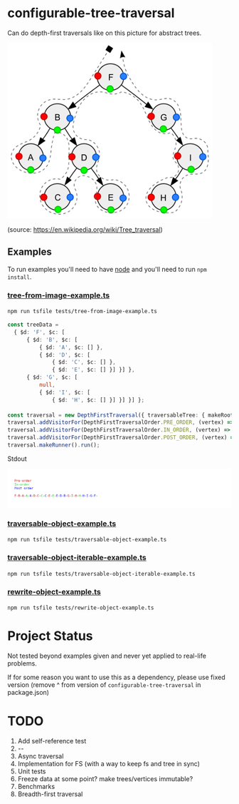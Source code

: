 # configurable-tree-traversal

Can do depth-first traversals like on this picture for abstract trees.

<img src="./Sorted_binary_tree_ALL_RGB.svg.png" width="460" height="393" />

(source: https://en.wikipedia.org/wiki/Tree_traversal)

## Examples

To run examples you'll need to have [node](https://nodejs.org/en/download/) and you'll need to run `npm install`.

### [tree-from-image-example.ts](./tests/tree-from-image-example.ts) 

`npm run tsfile tests/tree-from-image-example.ts`

```typescript
const treeData =
  { $d: 'F', $c: [
      { $d: 'B', $c: [
          { $d: 'A', $c: [] },
          { $d: 'D', $c: [
              { $d: 'C', $c: [] },
              { $d: 'E', $c: [] }] }] },
      { $d: 'G', $c: [
          null,
          { $d: 'I', $c: [
              { $d: 'H', $c: [] }] }] }] };

const traversal = new DepthFirstTraversal({ traversableTree: { makeRoot: () => treeData, makeVertex: (childHint: any) => childHint } });
traversal.addVisitorFor(DepthFirstTraversalOrder.PRE_ORDER, (vertex) => reportVisit(DepthFirstTraversalOrder.PRE_ORDER, vertex.getData()));
traversal.addVisitorFor(DepthFirstTraversalOrder.IN_ORDER, (vertex) => reportVisit(DepthFirstTraversalOrder.IN_ORDER, vertex.getData()));
traversal.addVisitorFor(DepthFirstTraversalOrder.POST_ORDER, (vertex) => reportVisit(DepthFirstTraversalOrder.POST_ORDER, vertex.getData()));
traversal.makeRunner().run();
```

Stdout

![Stdout of tree-from-image-example.ts](./tree-from-image-example-result-1.png)

### [traversable-object-example.ts](./tests/traversable-object-example.ts) 

`npm run tsfile tests/traversable-object-example.ts`

### [traversable-object-iterable-example.ts](./tests/traversable-object-iterable-example.ts) 

`npm run tsfile tests/traversable-object-iterable-example.ts`

### [rewrite-object-example.ts](./tests/rewrite-object-example.ts) 

`npm run tsfile tests/rewrite-object-example.ts`

# Project Status

Not tested beyond examples given and never yet applied to real-life problems.

If for some reason you want to use this as a dependency, please use fixed version (remove ^ from version
of `configurable-tree-traversal` in package.json)

# TODO

1. Add self-reference test
2. --
3. Async traversal
4. Implementation for FS (with a way to keep fs and tree in sync)
5. Unit tests
6. Freeze data at some point? make trees/vertices immutable?
7. Benchmarks
8. Breadth-first traversal
